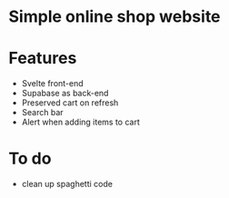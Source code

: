 # Simple online shop website

# Features

- Svelte front-end
- Supabase as back-end
- Preserved cart on refresh
- Search bar
- Alert when adding items to cart

# To do

- clean up spaghetti code
